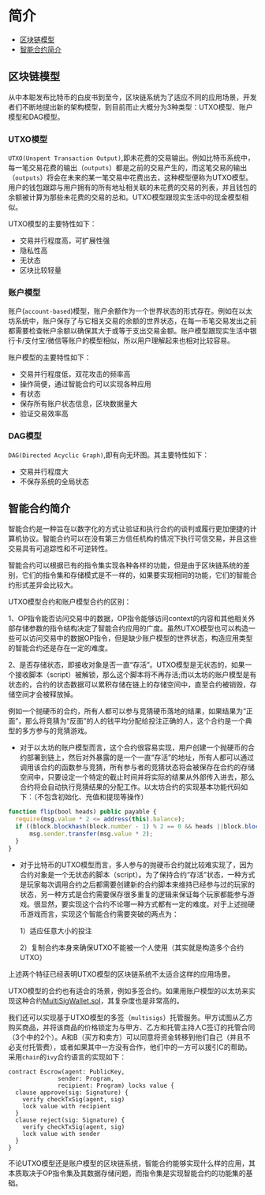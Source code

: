 # 简介

- [区块链模型](#区块链模型)
- [智能合约简介](#智能合约简介)

## 区块链模型
从中本聪发布比特币的白皮书到至今，区块链系统为了适应不同的应用场景，开发者们不断地提出新的架构模型，到目前而止大概分为3种类型：UTXO模型、账户模型和DAG模型。

### UTXO模型 

`UTXO(Unspent Transaction Output)`,即未花费的交易输出。例如比特币系统中，每一笔交易花费的输出（`outputs`）都是之前的交易产生的，而这笔交易的输出（`outputs`）将会在未来的某一笔交易中花费出去，这种模型便称为UTXO模型。用户的钱包跟踪与用户拥有的所有地址相关联的未花费的交易的列表，并且钱包的余额被计算为那些未花费的交易的总和。UTXO模型跟现实生活中的现金模型相似。

UTXO模型的主要特性如下：
  - 交易并行程度高，可扩展性强
  - 隐私性高
  - 无状态
  - 区块比较轻量

### 账户模型 

账户(`account-based`)模型，账户余额作为一个世界状态的形式存在。例如在以太坊系统中，账户保存了与它相关交易的余额的世界状态，在每一币笔交易发出之前都需要检查帐户余额以确保其大于或等于支出交易金额。账户模型跟现实生活中银行卡/支付宝/微信等账户的模型相似，所以用户理解起来也相对比较容易。

账户模型的主要特性如下：
  - 交易并行程度低，双花攻击的频率高
  - 操作简便，通过智能合约可以实现各种应用
  - 有状态
  - 保存所有账户状态信息，区块数据量大
  - 验证交易效率高

### DAG模型

`DAG(Directed Acyclic Graph)`,即有向无环图。其主要特性如下：
  - 交易并行程度大
  - 不保存系统的全局状态

## 智能合约简介
  智能合约是一种旨在以数字化的方式让验证和执行合约的谈判或履行更加便捷的计算机协议。智能合约可以在没有第三方信任机构的情况下执行可信交易，并且这些交易具有可追踪性和不可逆转性。

  智能合约可以根据已有的指令集实现各种各样的功能，但是由于区块链系统的差别，它们的指令集和存储模式是不一样的，如果要实现相同的功能，它们的智能合约形式差异会比较大。

  UTXO模型合约和账户模型合约的区别：

  1、OP指令能否访问交易中的数据，OP指令能够访问context的内容和其他相关外部存储参数的指令结构决定了智能合约应用的广度。虽然UTXO模型也可以构造一些可以访问交易中的数据OP指令，但是缺少账户模型的世界状态，构造应用类型的智能合约还是存在一定的难度。

  2、是否存储状态，即接收对象是否一直“存活”。UTXO模型是无状态的，如果一个接收脚本（script）被解锁，那么这个脚本将不再存活;而以太坊的账户模型是有状态的，合约的状态数据可以累积存储在链上的存储空间中，直至合约被销毁，存储空间才会被释放掉。
  
  例如一个抛硬币的合约，所有人都可以参与竞猜硬币落地的结果，如果结果为“正面”，那么将竞猜为“反面”的人的钱平均分配给投注正确的人，这个合约是一个典型的多方参与的竞猜游戏。
  
  - 对于以太坊的账户模型而言，这个合约很容易实现，用户创建一个抛硬币的合约部署到链上，然后对外暴露的是一个一直“存活”的地址，所有人都可以通过调用该合约的函数参与竞猜，所有参与者的竞猜状态将会被保存在合约的存储空间中，只要设定一个特定的截止时间并将实际的结果从外部传入进去，那么合约将会自动执行竞猜结果的分配工作。以太坊合约的实现基本功能代码如下：（不包含初始化、充值和提现等操作）
  ```js
  function flip(bool heads) public payable {
    require(msg.value * 2 <= address(this).balance);
    if ((block.blockhash(block.number - 1) % 2 == 0 && heads ||block.blockhash(block.number - 1) % 2 == 1 && ! heads){
        msg.sender.transfer(msg.value * 2);
    }
  }
  ```

  - 对于比特币的UTXO模型而言，多人参与的抛硬币合约就比较难实现了，因为合约对象是一个无状态的脚本（script）。为了保持合约“存活”状态，一种方式是玩家每次调用合约之后都需要创建新的合约脚本来维持已经参与过的玩家的状态，另一种方式是合约需要保存很多重复的逻辑来保证每个玩家都能参与游戏。很显然，要实现这个合约不论哪一种方式都有一定的难度。对于上述抛硬币游戏而言，实现这个智能合约需要突破的两点为：

      1）适应任意大小的投注
      
      2）复制合约本身来确保UTXO不能被一个人使用（其实就是构造多个合约UTXO）

  上述两个特征已经表明UTXO模型的区块链系统不太适合这样的应用场景。

  UTXO模型的合约也有适合的场景，例如多签合约。如果用账户模型的以太坊来实现这种合约[MultiSigWallet.sol](https://github.com/gnosis/MultiSigWallet/blob/master/contracts/MultiSigWallet.sol)，其复杂度也是非常高的。

  我们还可以实现基于UTXO模型的多签（`multisigs`）托管服务。甲方试图从乙方购买商品，并将该商品的价格锁定为与甲方、乙方和托管主持人C签订的托管合同（3个中的2个）。A和B（买方和卖方）可以同意将资金转移到他们自己（并且不必支付托管费），或者如果其中一方没有合作，他们中的一方可以援引C的帮助。采用`chain`的`ivy`合约语言的实现如下：
  ```
  contract Escrow(agent: PublicKey,
                sender: Program,
                recipient: Program) locks value {
    clause approve(sig: Signature) {
      verify checkTxSig(agent, sig)
      lock value with recipient
    }
    clause reject(sig: Signature) {
      verify checkTxSig(agent, sig)
      lock value with sender
    }
  }
  ```

  不论UTXO模型还是账户模型的区块链系统，智能合约能够实现什么样的应用，其本质取决于OP指令集及其数据存储问题，而指令集是实现智能合约的功能集的基础。



